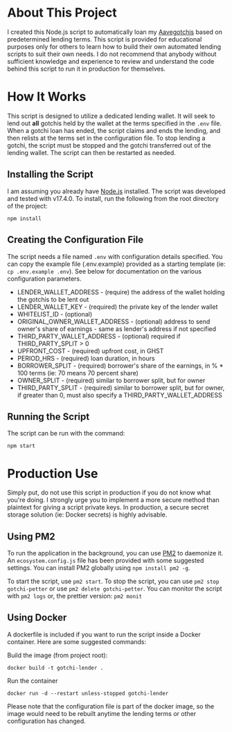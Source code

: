 # About This Project
I created this Node.js script to automatically loan my [Aavegotchis](https://aavegotchi.com) based on predetermined lending terms. This script is provided for educational purposes only for others to learn how to build their own automated lending scripts to suit their own needs. I do not recommend that anybody without sufficient knowledge and experience to review and understand the code behind this script to run it in production for themselves.

# How It Works
This script is designed to utilize a dedicated lending wallet. It will seek to lend out **all** gotchis held by the wallet at the terms specified in the `.env` file. When a gotchi loan has ended, the script claims and ends the lending, and then relists at the terms set in the configuration file. To stop lending a gotchi, the script must be stopped and the gotchi transferred out of the lending wallet. The script can then be restarted as needed.

## Installing the Script
I am assuming you already have [Node.js](https://nodejs.org/en/) installed. The script was developed and tested with v17.4.0. To install, run the following from the root directory of the project:
```
npm install
```

## Creating the Configuration File
The script needs a file named `.env` with configuration details specified. You can copy the example file (.env.example) provided as a starting template (ie: `cp .env.example .env`). See below for documentation on the various configuration parameters.
- LENDER_WALLET_ADDRESS - (require) the address of the wallet holding the gotchis to be lent out
- LENDER_WALLET_KEY - (required) the private key of the lender wallet
- WHITELIST_ID - (optional)
- ORIGINAL_OWNER_WALLET_ADDRESS - (optional) address to send owner's share of earnings - same as lender's address if not specified
- THIRD_PARTY_WALLET_ADDRESS - (optional) required if THIRD_PARTY_SPLIT > 0
- UPFRONT_COST - (required) upfront cost, in GHST
- PERIOD_HRS - (required) loan duration, in hours
- BORROWER_SPLIT - (required) borrower's share of the earnings, in % * 100 terms (ie: 70 means 70 percent share)
- OWNER_SPLIT - (required) similar to borrower split, but for owner
- THIRD_PARTY_SPLIT - (required) similar to borrower split, but for owner, if greater than 0, must also specify a THIRD_PARTY_WALLET_ADDRESS

## Running the Script
The script can be run with the command:
```
npm start
```

# Production Use
Simply put, do not use this script in production if you do not know what you're doing. I strongly urge you to implement a more secure method than plaintext for giving a script private keys. In production, a secure secret storage solution (ie: Docker secrets) is highly advisable.

## Using PM2
To run the application in the background, you can use [PM2](https://pm2.keymetrics.io/) to daemonize it. An `ecosystem.config.js` file has been provided with some suggested settings. You can install PM2 globally using `npm install pm2 -g`.

To start the script, use `pm2 start`. To stop the script, you can use `pm2 stop gotchi-petter` or use `pm2 delete gotchi-petter`. You can monitor the script with `pm2 logs` or, the prettier version: `pm2 monit`

## Using Docker
A dockerfile is included if you want to run the script inside a Docker container. Here are some suggested commands:

Build the image (from project root):
```
docker build -t gotchi-lender .
```
Run the container
```
docker run -d --restart unless-stopped gotchi-lender
```
Please note that the configuration file is part of the docker image, so the image would need to be rebuilt anytime the lending terms or other configuration has changed.